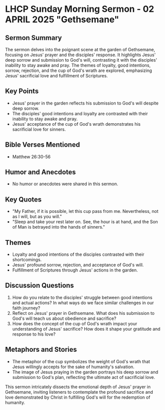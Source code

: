 # LHCP Sunday Morning Sermon - 02 APRIL 2025 "Gethsemane"

## Sermon Summary

The sermon delves into the poignant scene at the garden of Gethsemane, focusing on Jesus' prayer and the disciples' response. It highlights Jesus' deep sorrow and submission to God's will, contrasting it with the disciples' inability to stay awake and pray. The themes of loyalty, good intentions, sorrow, rejection, and the cup of God's wrath are explored, emphasizing Jesus' sacrificial love and fulfillment of Scriptures.

## Key Points

- Jesus' prayer in the garden reflects his submission to God's will despite deep sorrow.
- The disciples' good intentions and loyalty are contrasted with their inability to stay awake and pray.
- Jesus' acceptance of the cup of God's wrath demonstrates his sacrificial love for sinners.

## Bible Verses Mentioned

- Matthew 26:30-56

## Humor and Anecdotes

- No humor or anecdotes were shared in this sermon.

## Key Quotes

- "My Father, if it is possible, let this cup pass from me. Nevertheless, not as I will, but as you will."
- "Sleep and take your rest later on. See, the hour is at hand, and the Son of Man is betrayed into the hands of sinners."

## Themes

- Loyalty and good intentions of the disciples contrasted with their shortcomings.
- Jesus' profound sorrow, rejection, and acceptance of God's will.
- Fulfillment of Scriptures through Jesus' actions in the garden.

## Discussion Questions

1. How do you relate to the disciples' struggle between good intentions and actual actions? In what ways do we face similar challenges in our faith journey?
2. Reflect on Jesus' prayer in Gethsemane. What does his submission to God's will teach us about obedience and sacrifice?
3. How does the concept of the cup of God's wrath impact your understanding of Jesus' sacrifice? How does it shape your gratitude and response to his love?

## Metaphors and Stories

- The metaphor of the cup symbolizes the weight of God's wrath that Jesus willingly accepts for the sake of humanity's salvation.
- The image of Jesus praying in the garden portrays his deep sorrow and submission to God's plan, reflecting the ultimate act of sacrificial love.

This sermon intricately dissects the emotional depth of Jesus' prayer in Gethsemane, inviting listeners to contemplate the profound sacrifice and love demonstrated by Christ in fulfilling God's will for the redemption of humanity.
